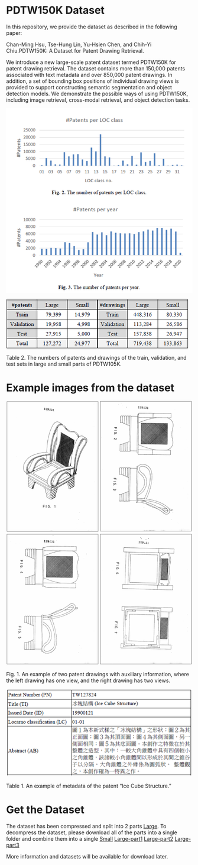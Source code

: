# PDTW150K Dataset
In this repository, we provide the dataset as described in the following paper:

Chan-Ming Hsu, Tse-Hung Lin, Yu-Hsien Chen, and Chih-Yi Chiu.PDTW150K: A Dataset for Patent Drawing Retrieval.

We introduce a new large-scale patent dataset termed PDTW150K for patent drawing retrieval. The dataset contains more than 150,000 patents associated with text metadata and over 850,000 patent drawings. In addition, a set of bounding box positions of individual drawing views is provided to support constructing semantic segmentation and object detection models. We demonstrate the possible ways of using PDTW150K, including image retrieval, cross-modal retrieval, and object detection tasks.


![table 1](PDTW150K-fig2.PNG)


![table 2](PDTW150K-table2.PNG)

Table 2. The numbers of patents and drawings of the train, validation, and test sets in large and small parts of PDTW105K.

# Example images from the dataset
![fig 1](PDTW150K-fig1.png)

Fig. 1. An example of two patent drawings with auxiliary information, where the left drawing has one view, and the right drawing has two views.


![table 1](PDTW150K-table1.PNG)

Table 1. An example of metadata of the patent “Ice Cube Structure.”

# Get the Dataset
The dataset has been compressed and split into 2 parts [Large](). To decompress the dataset, please download all of the parts into a single folder and combine them into a single
[Small](https://drive.google.com/drive/folders/1FmGmE5yeiJB-SpoL1brCyrFUZGDcbQJg)
[Large-part1](https://drive.google.com/drive/folders/1SqoKJxhSMdZ9yhVltzo_RFBPx0tkwWRH?usp=sharing)
[Large-part2](https://drive.google.com/drive/folders/1E0jySfdlLrRf4oUT9ntpwq1wbgnn9v_A?usp=sharing)
[Large-part3](https://drive.google.com/drive/folders/1T02cEnvxAQGZRXLggeaB89PaiaLcP3oA?usp=sharing)

More information and datasets will be available for download later.
